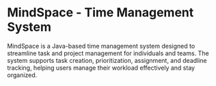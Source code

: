 # MindSpace - Time Management System

MindSpace is a Java-based time management system designed to streamline task and project management for individuals and teams. The system supports task creation, prioritization, assignment, and deadline tracking, helping users manage their workload effectively and stay organized.

